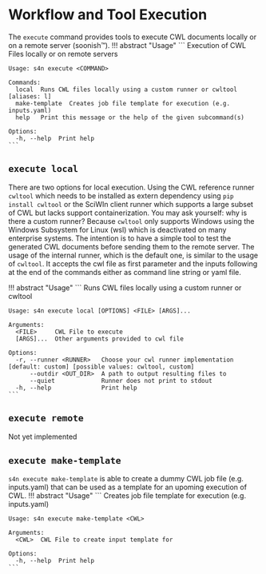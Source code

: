 # Workflow and Tool Execution
The `execute` command provides tools to execute CWL documents locally or on a remote server (soonish™).
!!! abstract "Usage"
    ```
    Execution of CWL Files locally or on remote servers

    Usage: s4n execute <COMMAND>

    Commands:
      local  Runs CWL files locally using a custom runner or cwltool [aliases: l]      
      make-template  Creates job file template for execution (e.g. inputs.yaml)
      help   Print this message or the help of the given subcommand(s)

    Options:
      -h, --help  Print help
    ```

## `execute local`
There are two options for local execution. Using the CWL reference runner `cwltool` which needs to be installed as extern dependency using `pip install cwltool` or the SciWIn client runner which supports a large subset of CWL but lacks support containerization. You may ask yourself: why is there a custom runner? Because `cwltool` only supports Windows using the Windows Subsystem for Linux (wsl) which is deactivated on many enterprise systems. The intention is to have a simple tool to test the generated CWL documents before sending them to the remote server.
The usage of the internal runner, which is the default one, is similar to the usage of `cwltool`. It accepts the cwl file as first parameter and the inputs following at the end of the commands either as command line string or yaml file.

!!! abstract "Usage"
    ```
    Runs CWL files locally using a custom runner or cwltool

    Usage: s4n execute local [OPTIONS] <FILE> [ARGS]...

    Arguments:
      <FILE>     CWL File to execute
      [ARGS]...  Other arguments provided to cwl file

    Options:
      -r, --runner <RUNNER>   Choose your cwl runner implementation [default: custom] [possible values: cwltool, custom]
          --outdir <OUT_DIR>  A path to output resulting files to
          --quiet             Runner does not print to stdout
      -h, --help              Print help
    ```


## `execute remote`
Not yet implemented

## `execute make-template`
`s4n execute make-template` is able to create a dummy CWL job file (e.g. inputs.yaml) that can be used as a template for an upoming execution of CWL.
!!! abstract "Usage"
    ```
    Creates job file template for execution (e.g. inputs.yaml)
    
    Usage: s4n execute make-template <CWL>
    
    Arguments:
      <CWL>  CWL File to create input template for
    
    Options:
      -h, --help  Print help
    ```